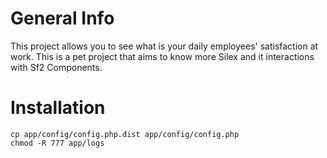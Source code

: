 # General Info

This project allows you to see what is your daily employees' satisfaction at work.
This is a pet project that aims to know more Silex and it interactions with Sf2 Components.

# Installation

```
cp app/config/config.php.dist app/config/config.php
chmod -R 777 app/logs
```